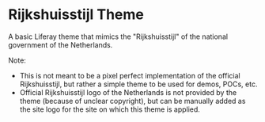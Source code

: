 # Rijkshuisstijl Theme
A basic Liferay theme that mimics the "Rijkshuisstijl" of the national government of the Netherlands. 

Note: 
* This is not meant to be a pixel perfect implementation of the official Rijkshuisstijl, but rather a simple theme to be used for demos, POCs, etc.
* Official Rijkshuisstijl logo of the Netherlands is not provided by the theme (because of unclear copyright), but can be manually added as the site logo for the site on which this theme is applied.
